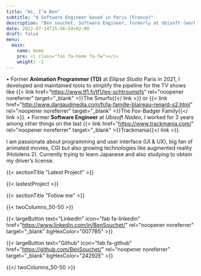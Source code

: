 ```yaml
---
title: "Hi, I’m Ben"
subtitle: "A Software Engineer based in Paris (France)"
description: "Ben souchet, Software Engineer, formerly at Ubisoft (working on Riders Republic & Trackmania)."
date: 2022-07-14T15:56:54+02:00
draft: false
menu:
  main:
    name: Home
    pre: <i class="fas fa-home fa-fw"></i>
    weight: -1
---
```

• Former **Animation Programmer (TD)** at _Ellipse Studio_ Paris in 2021, I developed and maintained tools to simplify the pipeline for the TV shows like {{< link href="https://www.tf1.fr/tf1/les-schtroumpfs" rel="noopener noreferrer" target="_blank" >}}The Smurfs{{</ link >}} or {{< link href="http://www.dargaudmedia.com/fr/la-famille-blaireau-renard-s2.html" rel="noopener noreferrer" target="_blank" >}}The Fox-Badger Family{{</ link >}}.
• Former **Software Engineer** at _Ubisoft Nadeo_, I worked for 3 years among other things on the last {{< link href="https://www.trackmania.com/" rel="noopener noreferrer" target="_blank" >}}Trackmania{{</ link >}}.

I am passionate about programming and user interface (UI & UX), big fan of animated movies, CGI but also growing technologies like augmented reality (Hololens 2).
Currently trying to learn Japanese and also studying to obtain my driver’s license.

{{< sectionTitle "Latest Project" >}}

{{< lastestProject >}}

{{< sectionTitle "Follow me" >}}

{{< twoColumns_50-50 >}}

{{< largeButton text="LinkedIn" icon="fab fa-linkedin" href="https://www.linkedin.com/in/BenSouchet/" rel="noopener noreferrer" target="_blank" bgHexColor="0077B5" >}}

{{< largeButton text="Github" icon="fab fa-github" href="https://github.com/BenSouchet/" rel="noopener noreferrer" target="_blank" bgHexColor="24292E" >}}

{{</ twoColumns_50-50 >}}
